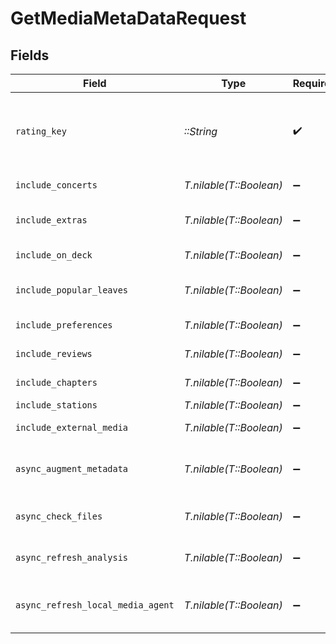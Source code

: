 # GetMediaMetaDataRequest


## Fields

| Field                                                                                                       | Type                                                                                                        | Required                                                                                                    | Description                                                                                                 | Example                                                                                                     |
| ----------------------------------------------------------------------------------------------------------- | ----------------------------------------------------------------------------------------------------------- | ----------------------------------------------------------------------------------------------------------- | ----------------------------------------------------------------------------------------------------------- | ----------------------------------------------------------------------------------------------------------- |
| `rating_key`                                                                                                | *::String*                                                                                                  | :heavy_check_mark:                                                                                          | The id(s) of the library item(s) to return metadata for. Can be a single ID or comma-separated list of IDs. | 21119,21617                                                                                                 |
| `include_concerts`                                                                                          | *T.nilable(T::Boolean)*                                                                                     | :heavy_minus_sign:                                                                                          | Include concerts data if set to true.                                                                       | true                                                                                                        |
| `include_extras`                                                                                            | *T.nilable(T::Boolean)*                                                                                     | :heavy_minus_sign:                                                                                          | Include extra content (e.g. bonus features).                                                                | true                                                                                                        |
| `include_on_deck`                                                                                           | *T.nilable(T::Boolean)*                                                                                     | :heavy_minus_sign:                                                                                          | Include on-deck items.                                                                                      | true                                                                                                        |
| `include_popular_leaves`                                                                                    | *T.nilable(T::Boolean)*                                                                                     | :heavy_minus_sign:                                                                                          | Include popular leaves (episodes/chapters).                                                                 | true                                                                                                        |
| `include_preferences`                                                                                       | *T.nilable(T::Boolean)*                                                                                     | :heavy_minus_sign:                                                                                          | Include preferences information.                                                                            | true                                                                                                        |
| `include_reviews`                                                                                           | *T.nilable(T::Boolean)*                                                                                     | :heavy_minus_sign:                                                                                          | Include reviews for the content.                                                                            | true                                                                                                        |
| `include_chapters`                                                                                          | *T.nilable(T::Boolean)*                                                                                     | :heavy_minus_sign:                                                                                          | Include chapter details.                                                                                    | true                                                                                                        |
| `include_stations`                                                                                          | *T.nilable(T::Boolean)*                                                                                     | :heavy_minus_sign:                                                                                          | Include station data.                                                                                       | true                                                                                                        |
| `include_external_media`                                                                                    | *T.nilable(T::Boolean)*                                                                                     | :heavy_minus_sign:                                                                                          | Include external media data.                                                                                | true                                                                                                        |
| `async_augment_metadata`                                                                                    | *T.nilable(T::Boolean)*                                                                                     | :heavy_minus_sign:                                                                                          | Trigger asynchronous metadata augmentation.                                                                 | true                                                                                                        |
| `async_check_files`                                                                                         | *T.nilable(T::Boolean)*                                                                                     | :heavy_minus_sign:                                                                                          | Trigger asynchronous file checking.                                                                         | true                                                                                                        |
| `async_refresh_analysis`                                                                                    | *T.nilable(T::Boolean)*                                                                                     | :heavy_minus_sign:                                                                                          | Trigger asynchronous refresh of analysis.                                                                   | true                                                                                                        |
| `async_refresh_local_media_agent`                                                                           | *T.nilable(T::Boolean)*                                                                                     | :heavy_minus_sign:                                                                                          | Trigger asynchronous refresh of the local media agent.                                                      | true                                                                                                        |